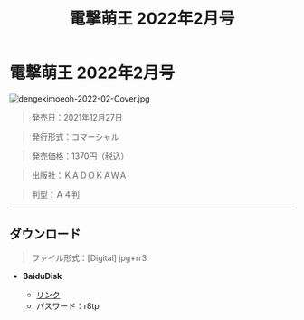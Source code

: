 ﻿---
layout: mypost
title: 	電撃萌王 2022年2月号
categories: [角川書店]
---

# 電撃萌王 2022年2月号

![dengekimoeoh-2022-02-Cover.jpg](dengekimoeoh-2022-02-Cover.jpg)


> 発売日：2021年12月27日

> 発行形式：コマーシャル

> 発売価格：1370円（税込）

> 出版社：ＫＡＤＯＫＡＷＡ

> 判型：Ａ４判

---
## ダウンロード
> ファイル形式：[Digital] jpg+rr3

  - **BaiduDisk**

    - [リンク](https://pan.baidu.com/s/1XnIHuNRv0Lu9uX7D94wcyA)
    - パスワード：r8tp
